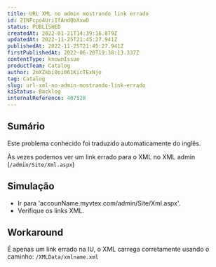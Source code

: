 ```yaml
---
title: URL XML no admin mostrando link errado
id: 2INFcpo4UriIfAndQbXxwD
status: PUBLISHED
createdAt: 2022-01-21T14:39:16.879Z
updatedAt: 2022-11-25T21:45:27.941Z
publishedAt: 2022-11-25T21:45:27.941Z
firstPublishedAt: 2022-06-20T19:38:13.337Z
contentType: knownIssue
productTeam: Catalog
author: 2mXZkbi0oi061KicTExNjo
tag: Catalog
slug: url-xml-no-admin-mostrando-link-errado
kiStatus: Backlog
internalReference: 407528
---
```


## Sumário

<div class="alert alert-info">
  <p>Este problema conhecido foi traduzido automaticamente do inglês.</p>
</div>


Às vezes podemos ver um link errado para o XML no XML admin (`/admin/Site/Xml.aspx`)



## Simulação


- Ir para 'accounName.myvtex.com/admin/Site/Xml.aspx'.
- Verifique os links XML.



## Workaround


É apenas um link errado na IU, o XML carrega corretamente usando o caminho: `/XMLData/xmlname.xml`


